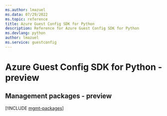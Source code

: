 ```yaml
---
ms.author: lmazuel
ms.data: 07/29/2022
ms.topic: reference
title: Azure Guest Config SDK for Python
description: Reference for Azure Guest Config SDK for Python
ms.devlang: python
author: lmazuel
ms.service: guestconfig
---
```

# Azure Guest Config SDK for Python - preview

## Management packages - preview
[!INCLUDE [mgmt-packages](guest-config-mgmt-index.md)]
